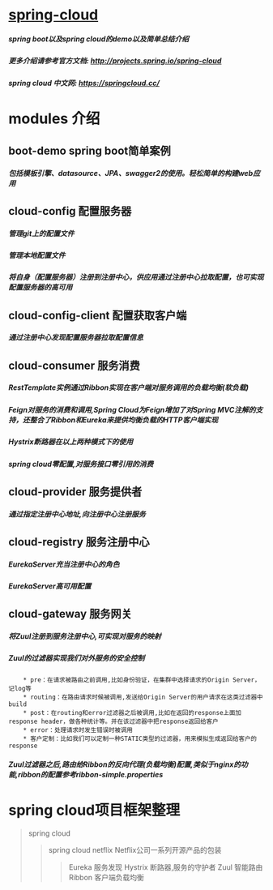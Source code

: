 # [spring-cloud](http://projects.spring.io/spring-cloud/)
##### spring boot以及spring cloud的demo以及简单总结介绍
##### 更多介绍请参考官方文档: http://projects.spring.io/spring-cloud
##### spring cloud 中文网: https://springcloud.cc/
# modules 介绍
## boot-demo spring boot简单案例
##### 包括模板引擎、datasource、JPA、swagger2的使用。轻松简单的构建web应用
## cloud-config 配置服务器
##### 管理git上的配置文件
##### 管理本地配置文件
##### 将自身（配置服务器）注册到注册中心，供应用通过注册中心拉取配置，也可实现配置服务器的高可用
## cloud-config-client 配置获取客户端
##### 通过注册中心发现配置服务器拉取配置信息
## cloud-consumer 服务消费
##### RestTemplate实例通过Ribbon实现在客户端对服务调用的负载均衡(软负载)
##### Feign对服务的消费和调用,Spring Cloud为Feign增加了对Spring MVC注解的支持，还整合了Ribbon和Eureka来提供均衡负载的HTTP客户端实现
##### Hystrix断路器在以上两种模式下的使用
##### spring cloud零配置,对服务接口零引用的消费
## cloud-provider 服务提供者
##### 通过指定注册中心地址,向注册中心注册服务
## cloud-registry 服务注册中心
##### EurekaServer充当注册中心的角色
##### EurekaServer高可用配置
## cloud-gateway 服务网关
##### 将Zuul注册到服务注册中心,可实现对服务的映射
##### Zuul的过滤器实现我们对外服务的安全控制
        * pre：在请求被路由之前调用,比如身份验证，在集群中选择请求的Origin Server，记log等
        * routing：在路由请求时候被调用,发送给Origin Server的用户请求在这类过滤器中build
        * post：在routing和error过滤器之后被调用,比如在返回的response上面加response header，做各种统计等。并在该过滤器中把response返回给客户
        * error：处理请求时发生错误时被调用
        * 客户定制：比如我们可以定制一种STATIC类型的过滤器，用来模拟生成返回给客户的response
##### Zuul过滤器之后,路由给Ribbon的反向代理(负载均衡)配置,类似于nginx的功能,ribbon的配置参考ribbon-simple.properties
# spring cloud项目框架整理
>spring cloud
>> spring cloud netflix Netflix公司一系列开源产品的包装
>>> Eureka 服务发现
>>> Hystrix 断路器,服务的守护者
>>> Zuul 智能路由
>>> Ribbon 客户端负载均衡
    
    